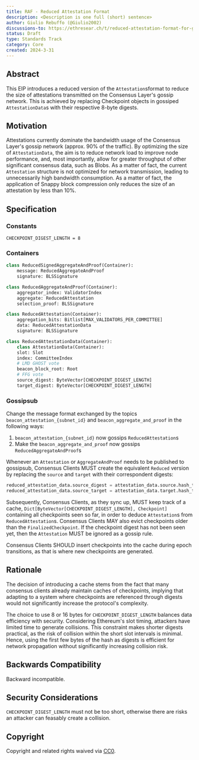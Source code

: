 ```yaml
---
title: RAF - Reduced Attestation Format
description: <Description is one full (short) sentence>
author: Giulio Rebuffo (@Giulio2002)
discussions-to: https://ethresear.ch/t/reduced-attestation-format-for-gossiping-attestations
status: Draft
type: Standards Track
category: Core
created: 2024-3-31
---
```


## Abstract

This EIP introduces a reduced version of the `Attestation`sformat to reduce the size of attestations transmitted on the Consensus Layer's gossip network. This is achieved by replacing Checkpoint objects in gossiped `AttestationData`s with their respective 8-byte digests.

## Motivation

Attestations currently dominate the bandwidth usage of the Consensus Layer's gossip network (approx. 90% of the traffic). By optimizing the size of `AttestationData`, the aim is to reduce network load to improve node performance, and, most importantly, allow for greater throughput of other significant consensus data, such as Blobs. As a matter of fact, the current `Attestation` structure is not optimized for network transmission, leading to unnecessarily high bandwidth consumption. As a matter of fact, the application of Snappy block compression only reduces the size of an attestation by less than 10%.


## Specification

### Constants

```
CHECKPOINT_DIGEST_LENGTH = 8
```

### Containers

```python
class ReducedSignedAggregateAndProof(Container):
    message: ReducedAggregateAndProof
    signature: BLSSignature
```

```python
class ReducedAggregateAndProof(Container):
    aggregator_index: ValidatorIndex
    aggregate: ReducedAttestation
    selection_proof: BLSSignature
```

```python
class ReducedAttestation(Container):
    aggregation_bits: Bitlist[MAX_VALIDATORS_PER_COMMITTEE]
    data: ReducedAttestationData
    signature: BLSSignature
```

```python
class ReducedAttestationData(Container):
    class AttestationData(Container):
    slot: Slot
    index: CommitteeIndex
    # LMD GHOST vote
    beacon_block_root: Root
    # FFG vote
    source_digest: ByteVector[CHECKPOINT_DIGEST_LENGTH]
    target_digest: ByteVector[CHECKPOINT_DIGEST_LENGTH]
```

### Gossipsub

Change the message format exchanged by the topics `beacon_attestation_{subnet_id}` and `beacon_aggregate_and_proof` in the following ways:
1) `beacon_attestation_{subnet_id}` now gossips `ReducedAttestation`s
2) Make the `beacon_aggregate_and_proof` now gossips `ReducedAggregateAndProof`s

Whenever an `Attestation` or `AggregateAndProof` needs to be published to gossipsub, Consensus Clients MUST  create the equivalent `Reduced` version by replacing the `source` and `target` with their correspondent digests:

```python
reduced_attestation_data.source_digest = attestation_data.source.hash_tree_root()[0:CHECKPOINT_DIGEST_LENGTH]
reduced_attestation_data.source_target = attestation_data.target.hash_tree_root()[0:CHECKPOINT_DIGEST_LENGTH]
```

Subsequently, Consensus Clients, as they sync up, MUST keep track of a cache, `Dict[ByteVector[CHECKPOINT_DIGEST_LENGTH], Checkpoint]` containing all checkpoints seen so far, in order to deduce `Attestation`s from `ReducedAttestation`s. Consensus Clients MAY also evict checkpoints older than the `FinalizedCheckpoint`. If the checkpoint digest has not been seen yet, then the `Attestation` MUST be ignored as a gossip rule.

Consensus Clients SHOULD insert checkpoints into the cache during epoch transitions, as that is where new checkpoints are generated.


## Rationale

The decision of introducing a cache stems from the fact that many consensus clients already maintain caches of checkpoints, implying that adapting to a system where checkpoints are referenced through digests would not significantly increase the protocol's complexity.

The choice to use 8 or 16 bytes for `CHECKPOINT_DIGEST_LENGTH` balances data efficiency with security. Considering Ethereum's slot timing, attackers have limited time to generate collisions. This constraint makes shorter digests practical, as the risk of collision within the short slot intervals is minimal. Hence, using the first few bytes of the hash as digests is efficient for network propagation without significantly increasing collision risk.

## Backwards Compatibility

Backward incompatible.

## Security Considerations

`CHECKPOINT_DIGEST_LENGTH` must not be too short, otherwise there are risks an attacker can feasably create a collision.

## Copyright

Copyright and related rights waived via [CC0](../LICENSE.md).
